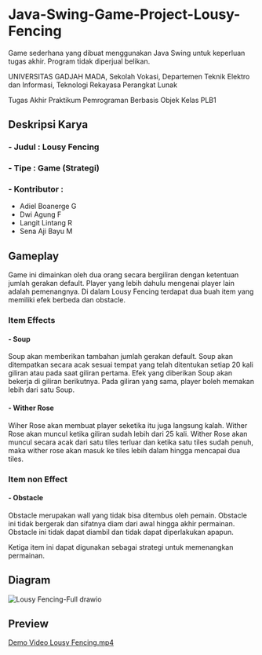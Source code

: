 # Java-Swing-Game-Project-Lousy-Fencing
Game sederhana yang dibuat menggunakan Java Swing untuk keperluan tugas akhir. Program tidak diperjual belikan.



UNIVERSITAS GADJAH MADA, Sekolah Vokasi, Departemen Teknik Elektro dan Informasi, Teknologi Rekayasa Perangkat Lunak

Tugas Akhir Praktikum Pemrograman Berbasis Objek
Kelas PLB1

## Deskripsi Karya
### - Judul       : Lousy Fencing
### - Tipe        : Game (Strategi)
### - Kontributor :
  - Adiel Boanerge G
  - Dwi Agung F
  - Langit Lintang R
  - Sena Aji Bayu M

## Gameplay
Game ini dimainkan oleh dua orang secara bergiliran dengan ketentuan jumlah gerakan default. Player yang lebih dahulu mengenai player lain adalah pemenangnya. Di dalam Lousy Fencing terdapat dua buah item yang memiliki efek berbeda dan obstacle.
### Item Effects
#### - Soup
Soup akan memberikan tambahan jumlah gerakan default. Soup akan ditempatkan secara acak sesuai tempat yang telah ditentukan setiap 20 kali giliran atau pada saat giliran pertama. Efek yang diberikan Soup akan bekerja di giliran berikutnya. Pada giliran yang sama, player boleh memakan lebih dari satu Soup.
#### - Wither Rose
Wiher Rose akan membuat player seketika itu juga langsung kalah. Wither Rose akan muncul ketika giliran sudah lebih dari 25 kali. Wither Rose akan muncul secara acak dari satu tiles terluar dan ketika satu tiles sudah penuh, maka wither rose akan masuk ke tiles lebih dalam hingga mencapai dua tiles.

### Item non Effect
#### - Obstacle
Obstacle merupakan wall yang tidak bisa ditembus oleh pemain. Obstacle ini tidak bergerak dan sifatnya diam dari awal hingga akhir permainan. Obstacle ini tidak dapat diambil dan tidak dapat diperlakukan apapun.

Ketiga item ini dapat digunakan sebagai strategi untuk memenangkan permainan. 


## Diagram
![Lousy Fencing-Full drawio](https://github.com/ergegananputra/Java-Swing-Game-Project-Lousy-Fencing/assets/126530940/5c06855f-1e62-4b19-a68c-5654ba7be037)

## Preview
[Demo Video Lousy Fencing.mp4](Demo%20Video%20Lousy%20Fencing.mp4)
